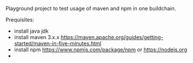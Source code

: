 Playground project to test usage of maven and npm in one buildchain.

Prequisites:
- install java jdk 
- install maven 3.x.x https://maven.apache.org/guides/getting-started/maven-in-five-minutes.html
- install npm https://www.npmjs.com/package/npm or https://nodejs.org
- 
